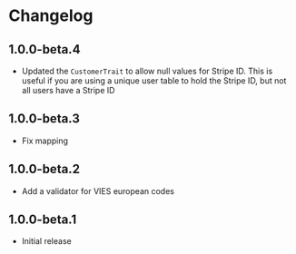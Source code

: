 # Changelog

## 1.0.0-beta.4

* Updated the `CustomerTrait` to allow null values for Stripe ID. This is useful if you are using a unique user
table to hold the Stripe ID, but not all users have a Stripe ID

## 1.0.0-beta.3

* Fix mapping

## 1.0.0-beta.2

* Add a validator for VIES european codes

## 1.0.0-beta.1

* Initial release
